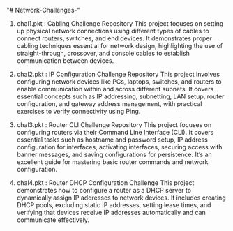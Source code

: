 "# Network-Challenges-" 

1. chal1.pkt : Cabling Challenge Repository
    This project focuses on setting up physical network connections using different types of cables to connect routers, switches, and end devices. It demonstrates proper cabling techniques essential for network design, highlighting the use of straight-through, crossover, and console cables to establish communication between devices.

2. chal2.pkt : IP Configuration Challenge Repository
    This project involves configuring network devices like PCs, laptops, switches, and routers to enable communication within and across different subnets. It covers essential concepts such as IP addressing, subnetting, LAN setup, router configuration, and gateway address management, with practical exercises to verify connectivity using Ping.

3. chal3.pkt : Router CLI Challenge Repository
   This project focuses on configuring routers via their Command Line Interface (CLI). It covers essential tasks such as hostname and password setup, IP address configuration for interfaces, activating interfaces, securing access with banner messages, and saving configurations for persistence. It’s an excellent guide for mastering basic router commands and network configuration.

4. chal4.pkt : Router DHCP Configuration Challenge
   This project demonstrates how to configure a router as a DHCP server to dynamically assign IP addresses to network devices. It includes creating DHCP pools, excluding static IP addresses, setting lease times, and verifying that devices receive IP addresses automatically and can communicate effectively.

